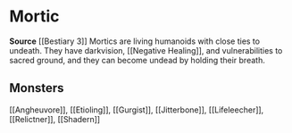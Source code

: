 ﻿---
id: '357'
name: Mortic
rarity: Common
source: '[[DATABASE/source/Bestiary 3|Bestiary 3]]'
trait:
- Mortic
type: Trait

---
# Mortic

**Source** [[Bestiary 3]]
Mortics are living humanoids with close ties to undeath. They have darkvision, [[Negative Healing]], and vulnerabilities to sacred ground, and they can become undead by holding their breath.

## Monsters

[[Angheuvore]], [[Etioling]], [[Gurgist]], [[Jitterbone]], [[Lifeleecher]], [[Relictner]], [[Shadern]]